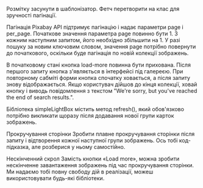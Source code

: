 Розмітку засунути в шаблонізатор. Фетч перетворити на клас для зручності
пагінації.

Пагінація Pixabay API підтримує пагінацію і надає параметри page і per_page.
Початкове значення параметра page повинно бути 1. З кожним наступним запитом,
його необхідно збільшити на 1. У разі пошуку за новим ключовим словом, значення
page потрібно повернути до початкового, оскільки буде пагінація по новій
колекції зображень.

В початковому стані кнопка load-more повинна бути прихована. Після першого
запиту кнопка з'являється в інтерфейсі під галереєю. При повторному сабміті
форми кнопка спочатку ховається, а після запиту знову відображається. Якщо
користувач дійшов до кінця колекції, ховай кнопку і виводь повідомлення з
текстом "We're sorry, but you've reached the end of search results.".

Бібліотека simpleLightBox містить метод refresh(), який обов'язково потрібно
викликати щоразу після додавання нової групи карток зображень.

Прокручування сторінки Зробити плавне прокручування сторінки після запиту і
відтворення кожної наступної групи зображень. Ось тобі код-підказка, але
розберися у ньому самостійно.

Нескінченний скрол Замість кнопки «Load more», можна зробити нескінченне
завантаження зображень під час прокручування сторінки. Ми надаємо тобі повну
свободу дій в реалізації, можеш використовувати будь-які бібліотеки.
